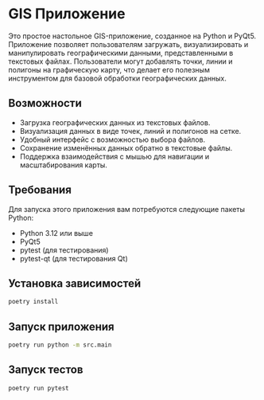 # GIS Приложение

Это простое настольное GIS-приложение, созданное на Python и PyQt5. Приложение позволяет пользователям загружать, визуализировать и манипулировать географическими данными, представленными в текстовых файлах. Пользователи могут добавлять точки, линии и полигоны на графическую карту, что делает его полезным инструментом для базовой обработки географических данных.

## Возможности

- Загрузка географических данных из текстовых файлов.
- Визуализация данных в виде точек, линий и полигонов на сетке.
- Удобный интерфейс с возможностью выбора файлов.
- Сохранение изменённых данных обратно в текстовые файлы.
- Поддержка взаимодействия с мышью для навигации и масштабирования карты.

## Требования

Для запуска этого приложения вам потребуются следующие пакеты Python:

- Python 3.12 или выше
- PyQt5
- pytest (для тестирования)
- pytest-qt (для тестирования Qt)

## Установка зависимостей
```bash
poetry install
```

## Запуск приложения
```bash
poetry run python -m src.main
```

## Запуск тестов
```bash
poetry run pytest
```